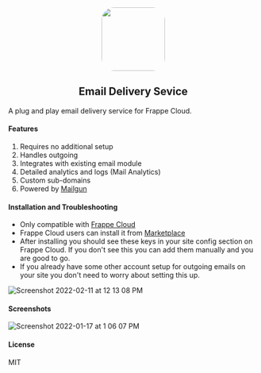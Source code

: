 <div align="center">
    <img src="https://frappecloud.com/files/email-delivery-service%20(1).png" style="height:128px;border-radius:25px;">
    <h2>Email Delivery Sevice</h2>
</div>

A plug and play email delivery service for Frappe Cloud.

#### Features
1. Requires no additional setup
2. Handles outgoing
3. Integrates with existing email module
4. Detailed analytics and logs (Mail Analytics)
5. Custom sub-domains
6. Powered by [Mailgun](https://www.mailgun.com/)

#### Installation and Troubleshooting
* Only compatible with [Frappe Cloud](https://frappecloud.com/)
* Frappe Cloud users can install it from [Marketplace](https://frappecloud.com/marketplace/apps/email-delivery-service)
* After installing you should see these keys in your site config section on Frappe Cloud. If you don't see this you can add them manually and you are good to go. 
* If you already have some other account setup for outgoing emails on your site you don't need to worry about setting this up.

![Screenshot 2022-02-11 at 12 13 08 PM](https://user-images.githubusercontent.com/50401596/153547849-3c793074-be77-4f00-a182-5aedb0fc51b6.png)

#### Screenshots

![Screenshot 2022-01-17 at 1 06 07 PM](https://user-images.githubusercontent.com/50401596/149731329-b0b68405-8a8c-4aa2-86e0-7fc98d798f3c.png)


#### License

MIT
